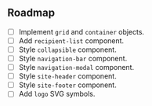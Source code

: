 ## Roadmap

- [ ] Implement `grid` and `container` objects.
- [ ] Add `recipient-list` component.
- [ ] Style `collapsible` component.
- [ ] Style `navigation-bar` component.
- [ ] Style `navigation-modal` component.
- [ ] Style `site-header` component.
- [ ] Style `site-footer` component.
- [ ] Add `logo` SVG symbols.
